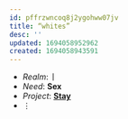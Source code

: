 ```yaml
---
id: pffrzwncoq8j2ygohww07jv
title: “whites”
desc: ''
updated: 1694058952962
created: 1694058943591
---
```


* _Realm_: **ᛁ**
* _Need_: **Sex**
* _Project_: **[Stay](#stay)**
* ⋮ 